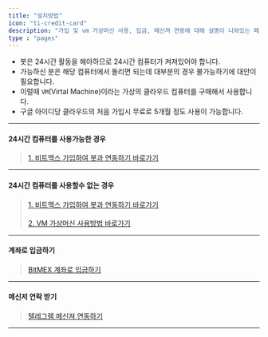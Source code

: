 ```yaml
---
title: "설치방법"
icon: "ti-credit-card"
description: "가입 및 vm 가상머신 사용, 입금, 메신져 연동에 대해 설명이 나와있는 페이지입니다."
type : "pages"
---
```



- 봇은 24시간 활동을 해야하므로 24시간 컴퓨터가 켜져있어야 합니다. </br>
- 가능하신 분은 해당 컴퓨터에서 돌리면 되는데 대부분의 경우 불가능하기에 대안이 필요합니다.</br>
- 이럴때 `VM`(Virtal Machine)이라는 가상의 클라우드 컴퓨터를 구매해서 사용합니다. </br>
- 구글 아이디당 클라우드의 처음 가입시 무료로 5개월 정도 사용이 가능합니다.

---

#### 24시간 컴퓨터를 사용가능한 경우

>[1. 비트맥스 가입하여 봇과 연동하기 바로가기](/2_how_to_install/1/)</br>

---

#### 24시간 컴퓨터를 사용할수 없는 경우

>[1. 비트맥스 가입하여 봇과 연동하기 바로가기](/2_how_to_install/1/)</br></br>
>[2. VM 가상머신 사용방법 바로가기](/2_how_to_install/2/)</br>

---

#### 계좌로 입금하기

>[BitMEX 계좌로 입금하기](/2_how_to_install/3_income/)


---

#### 메신저 연락 받기

>[텔레그렘 메신져 연동하기](/2_how_to_install/4_telegram/)


---